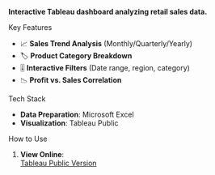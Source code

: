 **Interactive Tableau dashboard analyzing retail sales data.**

Key Features
- 📈 **Sales Trend Analysis** (Monthly/Quarterly/Yearly)
- 🏷 **Product Category Breakdown**
- 🎚 **Interactive Filters** (Date range, region, category)
- 📉 **Profit vs. Sales Correlation**

Tech Stack
- **Data Preparation**: Microsoft Excel
- **Visualization**: Tableau Public

How to Use
1. **View Online**:  
   [Tableau Public Version](https://public.tableau.com/app/profile/liyana.shukur/viz/salesdashboard_17529410443680/Dashboard1?publish=yes) 
